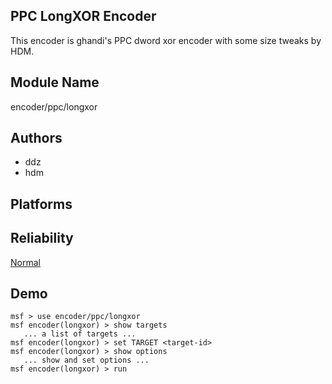 ## PPC LongXOR Encoder

This encoder is ghandi's PPC dword xor encoder with some 
size tweaks by HDM.


## Module Name
encoder/ppc/longxor

## Authors
* ddz
* hdm





## Platforms


## Reliability
[Normal](https://github.com/rapid7/metasploit-framework/wiki/Exploit-Ranking)

## Demo

```
msf > use encoder/ppc/longxor
msf encoder(longxor) > show targets
   ... a list of targets ...
msf encoder(longxor) > set TARGET <target-id>
msf encoder(longxor) > show options
   ... show and set options ...
msf encoder(longxor) > run
```
    
    
